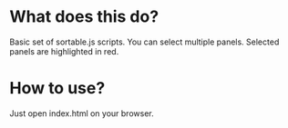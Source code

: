 # What does this do?
Basic set of sortable.js scripts.
You can select multiple panels. Selected panels are highlighted in red.

# How to use?
Just open index.html on your browser.

